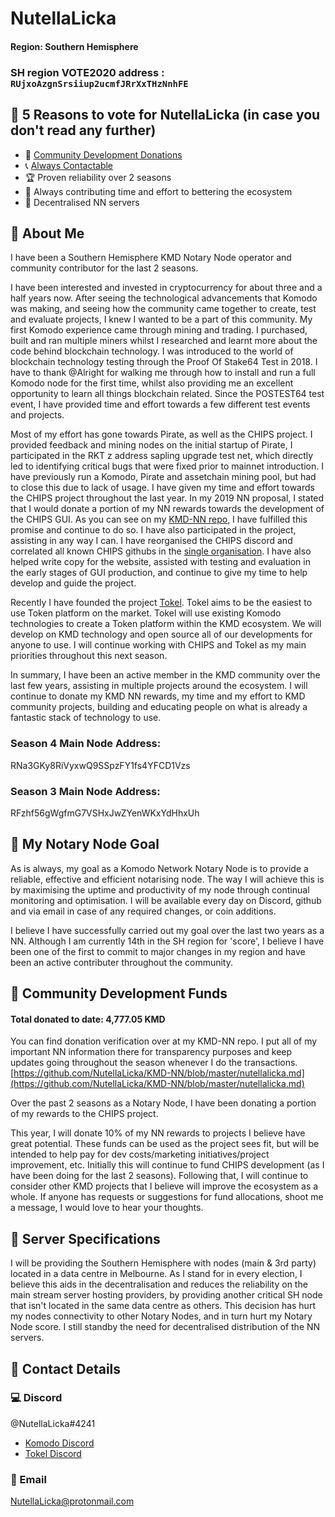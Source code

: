 # NutellaLicka

#### Region: Southern Hemisphere

### **SH** region VOTE2020 address : `RUjxoAzgnSrsiiup2ucmfJRrXxTHzNnhFE`

## :pushpin: 5 Reasons to vote for NutellaLicka (in case you don't read any further)
- :gift: [Community Development Donations](https://github.com/NutellaLicka/KMD-NN/blob/master/nutellalicka.md)
- :telephone_receiver: [Always Contactable](https://komodoplatform.com/discord)
- :trophy: Proven reliability over 2 seasons
- :speech_balloon: Always contributing time and effort to bettering the ecosystem
- :milky_way: Decentralised NN servers

## :pushpin: About Me

I have been a Southern Hemisphere KMD Notary Node operator and community contributor for the last 2 seasons.

I have been interested and invested in cryptocurrency for about three and a half years now. After seeing the technological advancements that Komodo was making, and seeing how the community came together to create, test and evaluate projects, I knew I wanted to be a part of this community. My first Komodo experience came through mining and trading. I purchased, built and ran multiple miners whilst I researched and learnt more about the code behind blockchain technology. I was introduced to the world of blockchain technology testing through the Proof Of Stake64 Test in 2018. I have to thank @Alright for walking me through how to install and run a full Komodo node for the first time, whilst also providing me an excellent opportunity to learn all things blockchain related. Since the POSTEST64 test event, I have provided time and effort towards a few different test events and projects. 

Most of my effort has gone towards Pirate, as well as the CHIPS project. I provided feedback and mining nodes on the initial startup of Pirate, I participated in the RKT z address sapling upgrade test net, which directly led to identifying critical bugs that were fixed prior to mainnet introduction. I have previously run a Komodo, Pirate and assetchain mining pool, but had to close this due to lack of usage. I have given my time and effort towards the CHIPS project throughout the last year. In my 2019 NN proposal, I stated that I would donate a portion of my NN rewards towards the development of the CHIPS GUI. As you can see on my [KMD-NN repo](https://github.com/NutellaLicka/KMD-NN/blob/master/nutellalicka.md), I have fulfilled this promise and continue to do so. I have also participated in the project, assisting in any way I can. I have reorganised the CHIPS discord and correlated all known CHIPS githubs in the [single organisation](https://github.com/chips-blockchain). I have also helped write copy for the website, assisted with testing and evaluation in the early stages of GUI production, and continue to give my time to help develop and guide the project.

Recently I have founded the project [Tokel](https://tokel.io). Tokel aims to be the easiest to use Token platform on the market. Tokel will use existing Komodo technologies to create a Token platform within the KMD ecosystem. We will develop on KMD technology and open source all of our developments for anyone to use. I will continue working with CHIPS and Tokel as my main priorities throughout this next season. 

In summary, I have been an active member in the KMD community over the last few years, assisting in multiple projects around the ecosystem. I will continue to donate my KMD NN rewards, my time and my effort to KMD community projects, building and educating people on what is already a fantastic stack of technology to use.

### Season 4 Main Node Address:
RNa3GKy8RiVyxwQ9SSpzFY1fs4YFCD1Vzs

### Season 3 Main Node Address:
RFzhf56gWgfmG7VSHxJwZYenWKxYdHhxUh

## :pushpin: My Notary Node Goal

As is always, my goal as a Komodo Network Notary Node is to provide a reliable, effective and efficient notarising node. The way I will achieve this is by maximising the uptime and productivity of my node through continual monitoring and optimisation. I will be available every day on Discord, github and via email in case of any required changes, or coin additions. 

I believe I have successfully carried out my goal over the last two years as a NN. Although I am currently 14th in the SH region for 'score', I believe I have been one of the first to commit to major changes in my region and have been an active contributer throughout the community.

## :pushpin: Community Development Funds

#### Total donated to date: 4,777.05‬ KMD
You can find donation verification over at my KMD-NN repo. I put all of my important NN information there for transparency purposes and keep updates going throughout the season whenever I do the transactions.
[https://github.com/NutellaLicka/KMD-NN/blob/master/nutellalicka.md](https://github.com/NutellaLicka/KMD-NN/blob/master/nutellalicka.md)

Over the past 2 seasons as a Notary Node, I have been donating a portion of my rewards to the CHIPS project.

This year, I will donate 10% of my NN rewards to projects I believe have great potential. These funds can be used as the project sees fit, but will be intended to help pay for dev costs/marketing initiatives/project improvement, etc. Initially this will continue to fund CHIPS development (as I have been doing for the last 2 seasons). Following that, I will continue to consider other KMD projects that I believe will improve the ecosystem as a whole.
If anyone has requests or suggestions for fund allocations, shoot me a message, I would love to hear your thoughts. 

## :pushpin: Server Specifications

I will be providing the Southern Hemisphere with nodes (main & 3rd party) located in a data centre in Melbourne. As I stand for in every election, I believe this aids in the decentralisation and reduces the reliability on the main stream server hosting providers, by providing another critical SH node that isn't located in the same data centre as others. This decision has hurt my nodes connectivity to other Notary Nodes, and in turn hurt my Notary Node score. I still standby the need for decentralised distribution of the NN servers.

## :pushpin: Contact Details

### :computer: Discord
@NutellaLicka#4241 

- [Komodo Discord](https://komodoplatform.com/discord)
- [Tokel Discord](https://discord.gg/DZvuAR6QzX)

### :email: Email
NutellaLicka@protonmail.com
